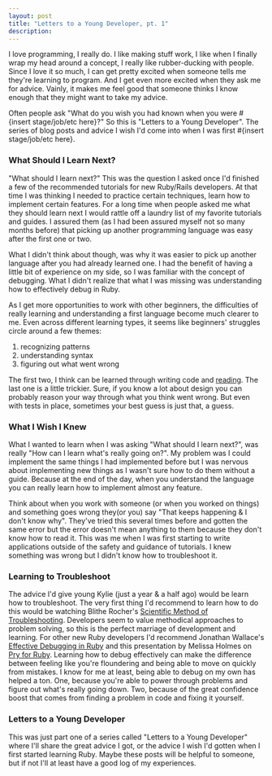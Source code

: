 ```yaml
---
layout: post
title: "Letters to a Young Developer, pt. 1"
description:
---
```


I love programming, I really do. I like making stuff work, I like when I finally wrap my head around a concept, I really like rubber-ducking with people. Since I love it so much, I can get pretty excited when someone tells me they're learning to program. And I get even more excited when they ask me for advice. Vainly, it makes me feel good that someone thinks I know enough that they might want to take my advice.

Often people ask "What do you wish you had known when you were #{insert stage/job/etc here}?" So this is "Letters to a Young Developer". The series of blog posts and advice I wish I'd come into when I was first #{insert stage/job/etc here}.

### What Should I Learn Next?

"What should I learn next?" This was the question I asked once I'd finished a few of the recommended tutorials for new Ruby/Rails developers. At that time I was thinking I needed to practice certain techniques, learn how to implement certain features. For a long time when people asked me what they should learn next I would rattle off a laundry list of my favorite tutorials and guides. I assured them (as I had been assured myself not so many months before) that picking up another programming language was easy after the first one or two.

What I didn't think about though, was why it was easier to pick up another language after you had already learned one. I had the benefit of having a little bit of experience on my side, so I was familiar with the concept of debugging. What I didn't realize that what I was missing was understanding how to effectively debug in Ruby.

As I get more opportunities to work with other beginners, the difficulties of really learning and understanding a first language become much clearer to me. Even across different learning types, it seems like beginners' struggles circle around a few themes:

1. recognizing patterns
2. understanding syntax
3. figuring out what went wrong

The first two, I think can be learned through writing code and [reading](http://www.poodr.com/). The last one is a little trickier. Sure, if you know a lot about design you can probably reason your way through what you think went wrong. But even with tests in place, sometimes your best guess is just that, a guess.

### What I Wish I Knew

What I wanted to learn when I was asking "What should I learn next?", was really "How can I learn what's really going on?". My problem was I could implement the same things I had implemented before but I was nervous about implementing new things as I wasn't sure how to do them without a guide. Because at the end of the day, when you understand the language you can really learn how to implement almost any feature.

Think about when you work with someone (or when you worked on things) and something goes wrong they(or you) say "That keeps happening & I don't know why". They've tried this several times before and gotten the same error but the error doesn't mean anything to them because they don't know how to read it. This was me when I was first starting to write applications outside of the safety and guidance of tutorials. I knew something was wrong but I didn't know how to troubleshoot it.

### Learning to Troubleshoot

The advice I'd give young Kylie (just a year & a half ago) would be learn how to troubleshoot. The very first thing I'd recommend to learn how to do this would be watching Blithe Rocher's [Scientific Method of Troubleshooting](https://www.youtube.com/watch?v=h9YZXuUjyOs). Developers seem to value methodical approaches to problem solving, so this is the perfect marriage of development and learning. For other new Ruby developers I'd recommend Jonathan Wallace's [Effective Debugging in Ruby](https://vimeo.com/81416284) and this presentation by Melissa Holmes on [Pry for Ruby](https://docs.google.com/presentation/d/1RlBptG2n0lv7PFBjbrMsc4u8qXQ7IHgBx0w_zeC5bUY/pub?start=false&loop=false&delayms=3000&slide=id.p). Learning how to debug effectively can make the difference between feeling like you're floundering and being able to move on quickly from mistakes. I know for me at least, being able to debug on my own has helped a ton. One, because you're able to power through problems and figure out what's really going down. Two, because of the great confidence boost that comes from finding a problem in code and fixing it yourself.

### Letters to a Young Developer

This was just part one of a series called "Letters to a Young Developer" where I'll share the great advice I got, or the advice I wish I'd gotten when I first started learning Ruby. Maybe these posts will be helpful to someone, but if not I'll at least have a good log of my experiences.
